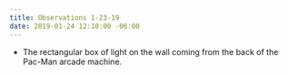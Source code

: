 ```yaml
---
title: Observations 1-23-19
date: 2019-01-24 12:10:00 -06:00
---
```


- The rectangular box of light on the wall coming from the back of the Pac-Man arcade machine.

